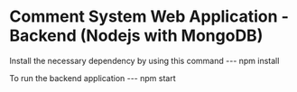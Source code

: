 # Comment System Web Application - Backend (Nodejs with MongoDB)

Install the necessary dependency by using this command ---   npm install 

To run the backend application                         ---   npm start